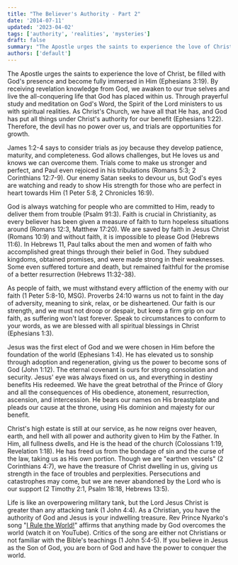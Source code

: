```yaml
---
title: "The Believer's Authority - Part 2"
date: '2014-07-11'
updated: '2023-04-02'
tags: ['authority', 'realities', 'mysteries']
draft: false
summary: "The Apostle urges the saints to experience the love of Christ, be filled with God's presence and become fully immersed in Him (Ephesians 3:19)."
authors: ['default']
---
```


The Apostle urges the saints to experience the love of Christ, be filled with God's presence and become fully immersed in Him (Ephesians 3:19). By receiving revelation knowledge from God, we awaken to our true selves and live the all-conquering life that God has placed within us. Through prayerful study and meditation on God's Word, the Spirit of the Lord ministers to us with spiritual realities. As Christ's Church, we have all that He has, and God has put all things under Christ's authority for our benefit (Ephesians 1:22). Therefore, the devil has no power over us, and trials are opportunities for growth.

James 1:2-4 says to consider trials as joy because they develop patience, maturity, and completeness. God allows challenges, but He loves us and knows we can overcome them. Trials come to make us stronger and perfect, and Paul even rejoiced in his tribulations (Romans 5:3; 2 Corinthians 12:7-9). Our enemy Satan seeks to devour us, but God's eyes are watching and ready to show His strength for those who are perfect in heart towards Him (1 Peter 5:8, 2 Chronicles 16:9).

God is always watching for people who are committed to Him, ready to deliver them from trouble (Psalm 91:3). Faith is crucial in Christianity, as every believer has been given a measure of faith to turn hopeless situations around (Romans 12:3, Matthew 17:20). We are saved by faith in Jesus Christ (Romans 10:9) and without faith, it is impossible to please God (Hebrews 11:6). In Hebrews 11, Paul talks about the men and women of faith who accomplished great things through their belief in God. They subdued kingdoms, obtained promises, and were made strong in their weaknesses. Some even suffered torture and death, but remained faithful for the promise of a better resurrection (Hebrews 11:32-38).

As people of faith, we must withstand every affliction of the enemy with our faith (1 Peter 5:8-10, MSG). Proverbs 24:10 warns us not to faint in the day of adversity, meaning to sink, relax, or be disheartened. Our faith is our strength, and we must not droop or despair, but keep a firm grip on our faith, as suffering won't last forever. Speak to circumstances to conform to your words, as we are blessed with all spiritual blessings in Christ (Ephesians 1:3).

Jesus was the first elect of God and we were chosen in Him before the foundation of the world (Ephesians 1:4). He has elevated us to sonship through adoption and regeneration, giving us the power to become sons of God (John 1:12). The eternal covenant is ours for strong consolation and security. Jesus' eye was always fixed on us, and everything in destiny benefits His redeemed. We have the great betrothal of the Prince of Glory and all the consequences of His obedience, atonement, resurrection, ascension, and intercession. He bears our names on His breastplate and pleads our cause at the throne, using His dominion and majesty for our benefit.

Christ's high estate is still at our service, as he now reigns over heaven, earth, and hell with all power and authority given to Him by the Father. In Him, all fullness dwells, and He is the head of the church (Colossians 1:19, Revelation 1:18). He has freed us from the bondage of sin and the curse of the law, taking us as His own portion. Though we are "earthen vessels" (2 Corinthians 4:7), we have the treasure of Christ dwelling in us, giving us strength in the face of troubles and perplexities. Persecutions and catastrophes may come, but we are never abandoned by the Lord who is our support (2 Timothy 2:1, Psalm 18:18, Hebrews 13:5).

Life is like an overpowering military tank, but the Lord Jesus Christ is greater than any attacking tank (1 John 4:4). As a Christian, you have the authority of God and Jesus is your indwelling treasure. Rev Prince Nyarko's song "[I Rule the World!](https://www.youtube.com/watch?v=fFXLtROkGRI)" affirms that anything made by God overcomes the world (watch it on YouTube). Critics of the song are either not Christians or not familiar with the Bible's teachings (1 John 5:4-5). If you believe in Jesus as the Son of God, you are born of God and have the power to conquer the world.
